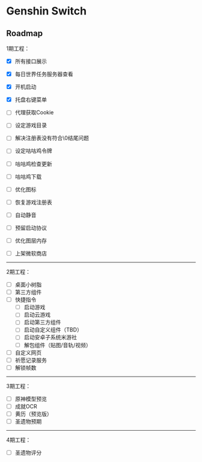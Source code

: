 # Genshin Switch

## Roadmap

1期工程：

- [x] 所有接口展示
- [x] 每日世界任务服务器查看
- [x] 开机启动
- [x] 托盘右键菜单
- [ ] 代理获取Cookie
- [ ] 设定游戏目录

- [ ] 解决注册表没有符合\0结尾问题
- [ ] 设定咕咕鸡令牌
- [ ] 咕咕鸡检查更新
- [ ] 咕咕鸡下载
- [ ] 优化图标
- [ ] 恢复游戏注册表
- [ ] 自动静音
- [ ] 预留启动协议

- [ ] 优化图层内存

- [ ] 上架微软商店

---

2期工程：

- [ ] 桌面小树脂
- [ ] 第三方组件
- [ ] 快捷指令
  - [ ] 启动游戏
  - [ ] 启动云游戏
  - [ ] 启动第三方组件
  - [ ] 启动自定义组件（TBD）
  - [ ] 启动安卓子系统米游社
  - [ ] 解包组件（贴图/音轨/视频）
- [ ] 自定义网页
- [ ] 祈愿记录服务
- [ ] 解锁帧数

---

3期工程：

- [ ] 原神模型预览
- [ ] 成就OCR
- [ ] 黄历（预览版）
- [ ] 圣遗物预期

---

4期工程：

- [ ] 圣遗物评分

